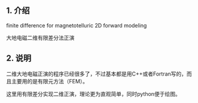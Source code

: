 ## 1. 介绍

finite difference for magnetotelluric 2D forward modeling

大地电磁二维有限差分法正演

## 2. 说明

二维大地电磁正演的程序已经很多了，不过基本都是用C++或者Fortran写的，而且主要用的是有限元方法（FEM）。

这里用有限差分实现二维正演，理论更为直观简单，同时python便于绘图。



